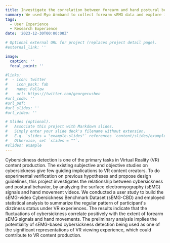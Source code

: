 ```yaml
---
title: Investigate the correlation between forearm and hand postural behaviours
summary: We used Myo Armband to collect forearm sEMG data and explore its correlation with user's cybersickness.
tags:
  - User Experience
  - Research Experience
date: '2023-12-30T00:00:00Z'

# Optional external URL for project (replaces project detail page).
#external_link: ''

image:
  caption: ''
  focal_point: ''

#links:
#  - icon: twitter
#    icon_pack: fab
#    name: Follow
#    url: https://twitter.com/georgecushen
#url_code: ''
#url_pdf: 
#url_slides: ''
#url_video: ''

# Slides (optional).
#   Associate this project with Markdown slides.
#   Simply enter your slide deck's filename without extension.
#   E.g. `slides = "example-slides"` references `content/slides/example-slides.md`.
#   Otherwise, set `slides = ""`.
#slides: example
---
```


Cybersickness detection is one of the primary tasks in Virtual Reality (VR) content production. The existing subjective and objective studies on cybersickness give few guiding implications to VR content creators. To do experimental verification on previous hypotheses and propose design guidelines, this project investigates the relationship between cybersickness and postural behavior, by analyzing the surface electromyography
(sEMG) signals and hand movement videos. We conducted a user study to build the sEMG-video Cybersickness Benchmark Dataset (sEMG-CBD) and employed statistical analysis to summarize the regular pattern of participant's dizziness status under VR experiences. The results indicate that the fluctuations of cybersickness correlate positively with the extent of forearm sEMG signals and hand movements. The preliminary analysis implies the potentiality of sEMG-based cybersickness detection being used as one of the significant representations of VR viewing experience, which could contribute to VR content production.
